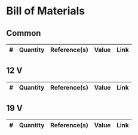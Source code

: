 # Bill of Materials

## Common
| #  | Quantity | Reference(s) | Value | Link                                                               |
| -  | -------- | ------------ | ----- | ------------------------------------------------------------------ |

## 12 V
| #  | Quantity | Reference(s) | Value | Link                                                               |
| -  | -------- | ------------ | ----- | ------------------------------------------------------------------ |

## 19 V

| #  | Quantity | Reference(s) | Value | Link                                                               |
| -  | -------- | ------------ | ----- | ------------------------------------------------------------------ |
